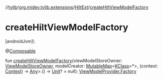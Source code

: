 //[tvlib](../../../index.md)/[org.mjdev.tvlib.extensions](../index.md)/[HiltExt](index.md)/[createHiltViewModelFactory](create-hilt-view-model-factory.md)

# createHiltViewModelFactory

[androidJvm]\

@[Composable](https://developer.android.com/reference/kotlin/androidx/compose/runtime/Composable.html)

fun [createHiltViewModelFactory](create-hilt-view-model-factory.md)(viewModelStoreOwner: [ViewModelStoreOwner](https://developer.android.com/reference/kotlin/androidx/lifecycle/ViewModelStoreOwner.html), modelCreator: [MutableMap](https://kotlinlang.org/api/latest/jvm/stdlib/kotlin.collections/-mutable-map/index.html)&lt;[KClass](https://kotlinlang.org/api/latest/jvm/stdlib/kotlin.reflect/-k-class/index.html)&lt;*&gt;, (context: [Context](https://developer.android.com/reference/kotlin/android/content/Context.html)) -&gt; [Any](https://kotlinlang.org/api/latest/jvm/stdlib/kotlin/-any/index.html)&gt;.() -&gt; [Unit](https://kotlinlang.org/api/latest/jvm/stdlib/kotlin/-unit/index.html)? = null): [ViewModelProvider.Factory](https://developer.android.com/reference/kotlin/androidx/lifecycle/ViewModelProvider.Factory.html)
